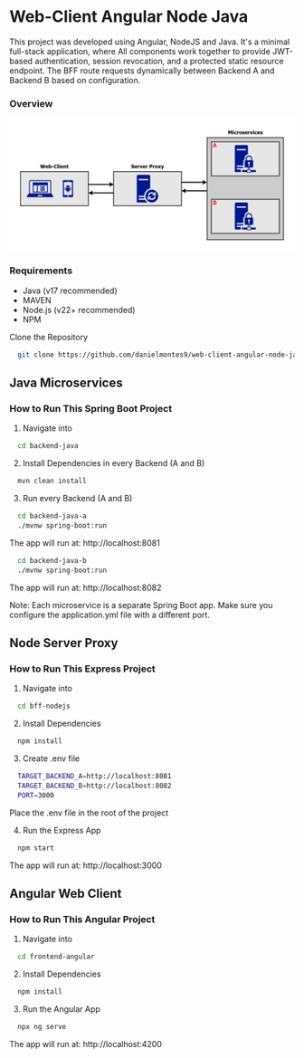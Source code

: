 # Web-Client Angular Node Java
This project was developed using Angular, NodeJS and Java. It's a minimal full-stack application, where All components work together to provide JWT-based authentication, session revocation, and a protected static resource endpoint. The BFF route requests dynamically between Backend A and Backend B based on configuration.

### Overview

![Architecture Diagram](./public/Angular-Node-Java-Diagram.png)


### Requirements
- Java (v17 recommended)
- MAVEN
- Node.js (v22+ recommended)
- NPM

Clone the Repository
```bash
  git clone https://github.com/danielmontes9/web-client-angular-node-java.git
```

## Java Microservices

### How to Run This Spring Boot Project

1. Navigate into
```bash
  cd backend-java
```

2. Install Dependencies in every Backend (A and B)
```bash
  mvn clean install
```

3. Run every Backend (A and B)
```bash
  cd backend-java-a
  ./mvnw spring-boot:run
```
The app will run at: http://localhost:8081

```bash
  cd backend-java-b
  ./mvnw spring-boot:run
```
The app will run at: http://localhost:8082

Note: Each microservice is a separate Spring Boot app. Make sure you configure the application.yml file with a different port.


## Node Server Proxy

### How to Run This Express Project
1. Navigate into
```bash
  cd bff-nodejs
```

2. Install Dependencies
```bash
  npm install
```

3. Create .env file
```bash
  TARGET_BACKEND_A=http://localhost:8081
  TARGET_BACKEND_B=http://localhost:8082
  PORT=3000
```
Place the .env file in the root of the project

4. Run the Express App
```bash
  npm start
```
The app will run at: http://localhost:3000

## Angular Web Client

### How to Run This Angular Project
1. Navigate into
```bash
  cd frontend-angular
```

2. Install Dependencies
```bash
  npm install
```

3. Run the Angular App
```bash
  npx ng serve
```
The app will run at: http://localhost:4200
